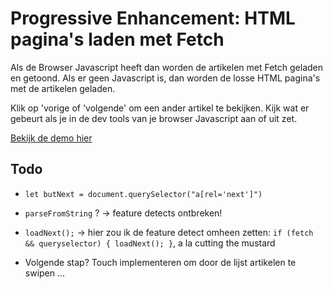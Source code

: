 # Progressive Enhancement: HTML pagina's laden met Fetch

Als de Browser Javascript heeft dan worden de artikelen met Fetch geladen en getoond. Als er geen Javascript is, dan worden de losse HTML pagina's met de artikelen geladen.  

Klik op 'vorige of 'volgende' om een ander artikel te bekijken. Kijk wat er gebeurt als je in de dev tools van je browser Javascript aan of uit zet.

[Bekijk de demo hier](https://koopreynders.github.io/PE/PEmetFetch/)


## Todo

- `let butNext = document.querySelector("a[rel='next']")`
- `parseFromString` ?
-> feature detects ontbreken!
- `loadNext();` 
-> hier zou ik de feature detect omheen zetten: `if (fetch && queryselector) { loadNext(); }`, a la cutting the mustard

- Volgende stap? Touch implementeren om door de lijst artikelen te swipen ...

